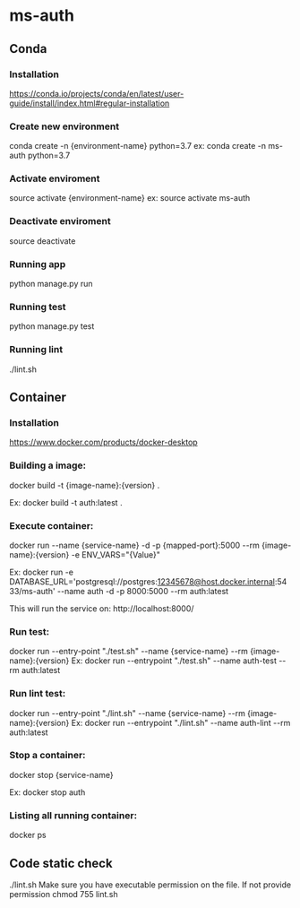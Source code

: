 # ms-auth

## Conda

### Installation
https://conda.io/projects/conda/en/latest/user-guide/install/index.html#regular-installation

### Create new environment
conda create -n {environment-name} python=3.7
ex: conda create -n ms-auth python=3.7

### Activate enviroment
source activate {environment-name}
ex: source activate ms-auth

### Deactivate enviroment
source deactivate

### Running app
python manage.py run

### Running test
python manage.py test

### Running lint
./lint.sh


## Container

### Installation
https://www.docker.com/products/docker-desktop
### Building a image:

docker build -t {image-name}:{version} .

Ex: docker build -t auth:latest .

### Execute container:

docker run --name {service-name} -d -p {mapped-port}:5000 --rm {image-name}:{version} -e ENV_VARS="{Value}"

Ex: docker run -e DATABASE_URL='postgresql://postgres:12345678@host.docker.internal:5433/ms-auth' --name auth -d -p 8000:5000 --rm auth:latest

This will run the service on:
http://localhost:8000/

### Run test:
docker run --entry-point "./test.sh" --name {service-name} --rm {image-name}:{version}
Ex:
docker run --entrypoint "./test.sh" --name auth-test --rm auth:latest

### Run lint test:
docker run --entry-point "./lint.sh" --name {service-name} --rm {image-name}:{version}
Ex:
docker run --entrypoint "./lint.sh" --name auth-lint --rm auth:latest

### Stop a container:

docker stop {service-name}

Ex: docker stop auth

### Listing all running container:

docker ps

## Code static check
./lint.sh
Make sure you have executable permission on the file. If not provide permission
chmod 755 lint.sh

